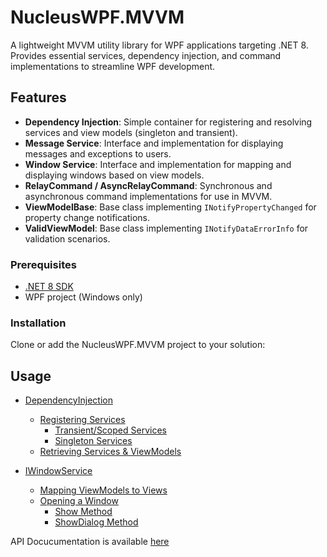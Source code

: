 # NucleusWPF.MVVM

A lightweight MVVM utility library for WPF applications targeting .NET 8.  
Provides essential services, dependency injection, and command implementations to streamline WPF development.

## Features

- **Dependency Injection**: Simple container for registering and resolving services and view models (singleton and transient).
- **Message Service**: Interface and implementation for displaying messages and exceptions to users.
- **Window Service**: Interface and implementation for mapping and displaying windows based on view models.
- **RelayCommand / AsyncRelayCommand**: Synchronous and asynchronous command implementations for use in MVVM.
- **ViewModelBase**: Base class implementing `INotifyPropertyChanged` for property change notifications.
- **ValidViewModel**: Base class implementing `INotifyDataErrorInfo` for validation scenarios.

### Prerequisites

- [.NET 8 SDK](https://dotnet.microsoft.com/download/dotnet/8.0)
- WPF project (Windows only)

### Installation

Clone or add the NucleusWPF.MVVM project to your solution:

## Usage

- [DependencyInjection](docs/DependencyInjection.md)
  - [Registering Services](docs/DependencyInjection.md#registering-services)
    - [Transient/Scoped Services](docs/DependencyInjection.md#transientscoped-services)
    - [Singleton Services](docs/DependencyInjection.md#singleton-services)
  - [Retrieving Services & ViewModels](docs/DependencyInjection.md#retrieving-services--viewmodels)

- [IWindowService](docs/IWindowService.md)
  - [Mapping ViewModels to Views](docs/IWindowService.md#mapping-viewmodels-to-views)
  - [Opening a Window](docs/IWindowService.md#opening-a-window)
    - [Show Method](docs/IWindowService.md#show-method)
    - [ShowDialog Method](docs/IWindowService.md#showdialog-method)

 API Docucumentation is available [here](https://chris972009.github.io/NucleusWPF.MVVM/)